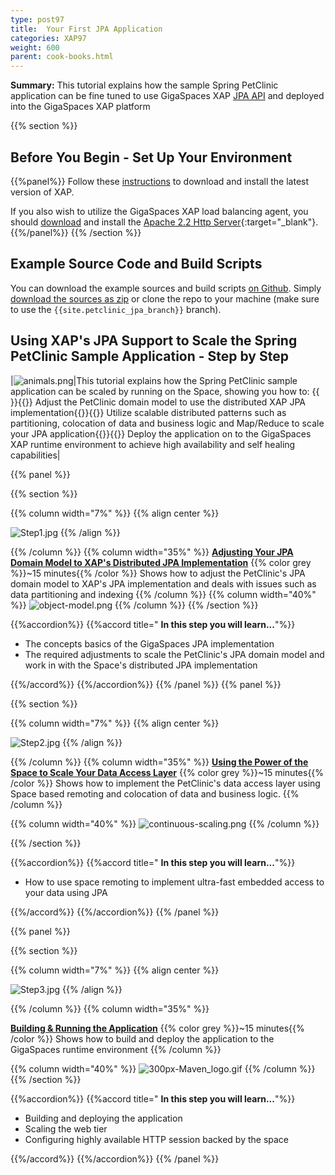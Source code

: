 ```yaml
---
type: post97
title:  Your First JPA Application
categories: XAP97
weight: 600
parent: cook-books.html
---
```




**Summary:**  This tutorial explains how the sample Spring PetClinic application can be fine tuned to use GigaSpaces XAP [JPA API](./jpa-api.html) and deployed into the GigaSpaces XAP platform


{{% section %}}

## Before You Begin - Set Up Your Environment

{{%panel%}}
Follow these [instructions](./installation-guide.html#java-installation) to download and install the latest version of XAP.

If you also wish to utilize the GigaSpaces XAP load balancing agent, you should [download](http://httpd.apache.org/download.cgi)  and install the [Apache 2.2 Http Server](http://httpd.apache.org/){:target="_blank"}.
{{%/panel%}}
{{% /section %}}

## Example Source Code and Build Scripts

You can download the example sources and build scripts [on Github](https://github.com/Gigaspaces/petclinic-jpa).
Simply [download the sources as zip](https://github.com/Gigaspaces/petclinic-jpa/archive/{{site.petclinic_jpa_branch}}.zip) or clone the repo to your machine (make sure to use the `{{site.petclinic_jpa_branch}}` branch).


## Using XAP's JPA Support to Scale the Spring PetClinic Sample Application - Step by Step

|![animals.png](/attachment_files/animals.png)|This tutorial explains how the Spring PetClinic sample application can be scaled by running on the Space, showing you how to: {{<wbr>}}{{<oksign>}} Adjust the PetClinic domain model to use the distributed XAP JPA implementation{{<wbr>}}{{<oksign>}} Utilize scalable distributed patterns such as partitioning, colocation of data and business logic and Map/Reduce to scale your JPA application{{<wbr>}}{{<oksign>}} Deploy the application on to the GigaSpaces XAP runtime environment to achieve high availability and self healing capabilities|

{{% panel  %}}

{{% section %}}


{{% column width="7%" %}}
{{% align center %}}

![Step1.jpg](/attachment_files/Step1.jpg)
{{% /align %}}

{{% /column %}}
{{% column width="35%" %}}
[**Adjusting Your JPA Domain Model to XAP's Distributed JPA Implementation**](./step-1-adjusting-your-jpa-domain-model-to-the-xap-jpa-implementation.html)
{{% color grey %}}~15 minutes{{% /color %}}
Shows how to adjust the PetClinic's JPA domain model to XAP's JPA implementation and deals with issues such as data partitioning and indexing
{{% /column %}}
{{% column width="40%" %}}
![object-model.png](/attachment_files/object-model.png)
{{% /column %}}
{{% /section %}}

{{%accordion%}}
{{%accord title="  **In this step you will learn...**"%}}

- The concepts basics of the GigaSpaces JPA implementation
- The required adjustments to scale the PetClinic's JPA domain model and work in with the Space's distributed JPA implementation

{{%/accord%}}
{{%/accordion%}}
{{% /panel %}}
{{% panel   %}}

{{% section %}}


{{% column width="7%" %}}
{{% align center %}}

![Step2.jpg](/attachment_files/Step2.jpg)
{{% /align %}}

{{% /column %}}
{{% column width="35%" %}}
[**Using the Power of the Space to Scale Your Data Access Layer**](./step-2-using-the-power-of-the-space-to-scale-your-data-access-layer.html)
{{% color grey %}}~15 minutes{{% /color %}}
Shows how to implement the PetClinic's data access layer using Space based remoting and colocation of data and business logic.
{{% /column %}}

{{% column width="40%" %}}
![continuous-scaling.png](/attachment_files/continuous-scaling.png)
{{% /column %}}

{{% /section %}}

{{%accordion%}}
{{%accord title="  **In this step you will learn...**"%}}

- How to use space remoting to implement ultra-fast embedded access to your data using JPA

{{%/accord%}}
{{%/accordion%}}
{{% /panel %}}

{{% panel   %}}

{{% section %}}


{{% column width="7%" %}}
{{% align center %}}

![Step3.jpg](/attachment_files/Step3.jpg)
{{% /align %}}

{{% /column %}}
{{% column width="35%" %}}

[**Building & Running the Application**](./step-3-building-and-running-the-application.html)
{{% color grey %}}~15 minutes{{% /color %}}
Shows how to build and deploy the application to the GigaSpaces runtime environment
{{% /column %}}

{{% column width="40%" %}}
![300px-Maven_logo.gif](/attachment_files/300px-Maven_logo.gif)
{{% /column %}}
{{% /section %}}

{{%accordion%}}
{{%accord title="  **In this step you will learn...**"%}}

- Building and deploying the application
- Scaling the web tier
- Configuring highly available HTTP session backed by the space

{{%/accord%}}
{{%/accordion%}}
{{% /panel %}}

